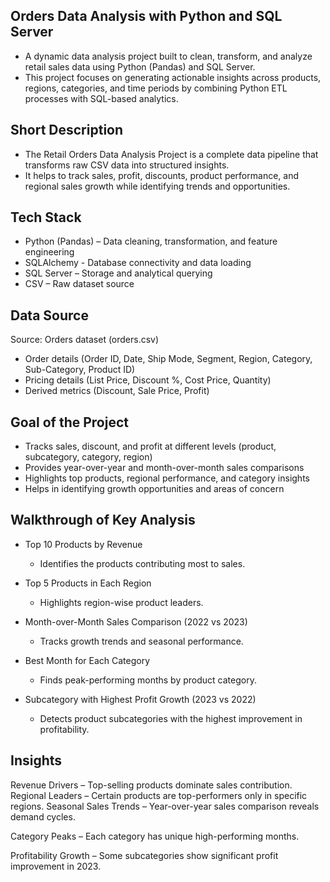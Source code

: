  Orders Data Analysis with Python and SQL Server
-------------------------------------------------------------------------

-  A dynamic data analysis project built to clean, transform, and analyze retail sales data using Python (Pandas) and SQL Server.
- This project focuses on generating actionable insights across products, regions, categories, and time periods by combining Python ETL processes with SQL-based      analytics.

Short Description
-------------------------------------------------------------------------
- The Retail Orders Data Analysis Project is a complete data pipeline that transforms raw CSV data into structured insights.
- It helps to track sales, profit, discounts, product performance, and regional sales growth while identifying trends and opportunities.

Tech Stack
-------------------------------------------------------------------------
- Python (Pandas) – Data cleaning, transformation, and feature engineering
- SQLAlchemy -  Database connectivity and data loading
- SQL Server – Storage and analytical querying
- CSV – Raw dataset source

Data Source
-------------------------------------------------------------------------
Source: Orders dataset (orders.csv)
- Order details (Order ID, Date, Ship Mode, Segment, Region, Category, Sub-Category, Product ID)
- Pricing details (List Price, Discount %, Cost Price, Quantity)
- Derived metrics (Discount, Sale Price, Profit)

Goal of the Project
-------------------------------------------------------------------------
- Tracks sales, discount, and profit at different levels (product, subcategory, category, region)
- Provides year-over-year and month-over-month sales comparisons
- Highlights top products, regional performance, and category insights
- Helps in identifying growth opportunities and areas of concern

Walkthrough of Key Analysis
-------------------------------------------------------------------------
- Top 10 Products by Revenue
   - Identifies the products contributing most to sales.

- Top 5 Products in Each Region
   - Highlights region-wise product leaders.

- Month-over-Month Sales Comparison (2022 vs 2023)
   - Tracks growth trends and seasonal performance.

- Best Month for Each Category
   - Finds peak-performing months by product category.

- Subcategory with Highest Profit Growth (2023 vs 2022)
  - Detects product subcategories with the highest improvement in profitability.


Insights
----------------------------------------------------------------------------
Revenue Drivers – Top-selling products dominate sales contribution.
Regional Leaders – Certain products are top-performers only in specific regions.
Seasonal Sales Trends – Year-over-year sales comparison reveals demand cycles.

Category Peaks – Each category has unique high-performing months.

Profitability Growth – Some subcategories show significant profit improvement in 2023.
